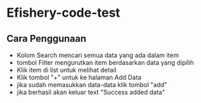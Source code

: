 # Efishery-code-test

## Cara Penggunaan
- Kolom Search mencari semua data yang ada dalam item
- tombol Filter mengurutkan item berdasarkan data yang dipilih
- Klik item di list untuk melihat detail
- Klik tombol "+" untuk ke halaman Add Data
- jika sudah memasukkan data-data klik tombol "add"
- jika berhasil akan keluar text "Success added data"
